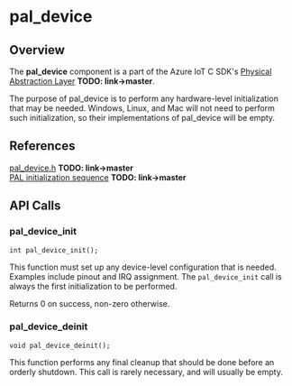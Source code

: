 # pal_device

## Overview

The **pal_device** component is a part of the Azure IoT C SDK's [Physical Abstraction Layer](https://github.com/Azure/azure-c-shared-utility/tree/pal/pal) **TODO: link->master**.

The purpose of pal_device is to perform any hardware-level initialization that may be needed. Windows, Linux, and Mac will not need to perform such initialization, so their implementations of pal_device will be empty. 

## References

[pal_device.h](https://github.com/Azure/azure-c-shared-utility/blob/pal/pal/include/pal_device.h) **TODO: link->master** <br/>
[PAL initialization sequence](https://github.com/Azure/azure-c-shared-utility/tree/pal/pal#component-initialization) **TODO: link->master**

## API Calls

### pal_device_init

```
int pal_device_init();
```

This function must set up any device-level configuration that is needed. Examples include pinout and IRQ assignment. The `pal_device_init` call is always the first initialization to be performed.

Returns 0 on success, non-zero otherwise.

### pal_device_deinit

```
void pal_device_deinit();
```

This function performs any final cleanup that should be done before an orderly shutdown. This call is rarely necessary, and will usually be empty.

